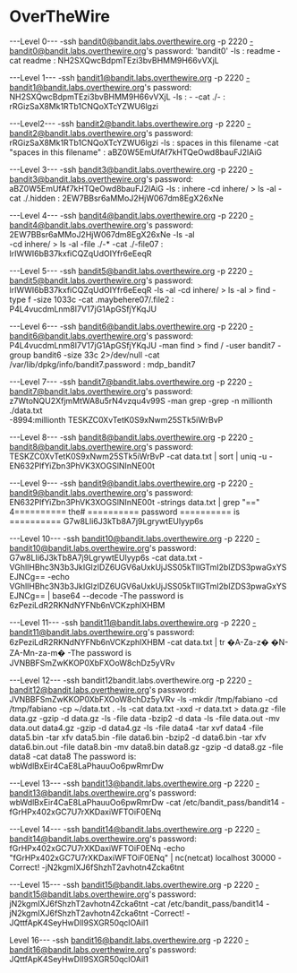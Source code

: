 # OverTheWire
---Level 0---
-ssh bandit0@bandit.labs.overthewire.org -p 2220
-bandit0@bandit.labs.overthewire.org's password: 'bandit0'
-ls : readme 
-cat readme : NH2SXQwcBdpmTEzi3bvBHMM9H66vVXjL

---Level 1--- 
-ssh bandit1@bandit.labs.overthewire.org -p 2220
-bandit1@bandit.labs.overthewire.org's password: NH2SXQwcBdpmTEzi3bvBHMM9H66vVXjL
-ls : - 
-cat ./- : rRGizSaX8Mk1RTb1CNQoXTcYZWU6lgzi

---Level2---
-ssh bandit2@bandit.labs.overthewire.org -p 2220
-bandit2@bandit.labs.overthewire.org's password: rRGizSaX8Mk1RTb1CNQoXTcYZWU6lgzi
-ls : spaces in this filename 
-cat "spaces in this filename" : aBZ0W5EmUfAf7kHTQeOwd8bauFJ2lAiG


---Level 3---
-ssh bandit3@bandit.labs.overthewire.org -p 2220
-bandit3@bandit.labs.overthewire.org's password: aBZ0W5EmUfAf7kHTQeOwd8bauFJ2lAiG
-ls : inhere 
-cd inhere/ > ls -al
-cat ./.hidden : 2EW7BBsr6aMMoJ2HjW067dm8EgX26xNe

---Level 4---
-ssh bandit4@bandit.labs.overthewire.org -p 2220
-bandit4@bandit.labs.overthewire.org's password: 2EW7BBsr6aMMoJ2HjW067dm8EgX26xNe
-ls -al  
-cd inhere/ > ls -al 
-file ./-* 
-cat ./-file07 : lrIWWI6bB37kxfiCQZqUdOIYfr6eEeqR

---Level 5---
-ssh bandit5@bandit.labs.overthewire.org -p 2220
-bandit5@bandit.labs.overthewire.org's password: lrIWWI6bB37kxfiCQZqUdOIYfr6eEeqR
-ls -al 
-cd inhere/ > ls -al > find -type f -size 1033c 
-cat .maybehere07/.file2 : P4L4vucdmLnm8I7V17jG1ApGSfjYKqJU

---Level 6---
-ssh bandit6@bandit.labs.overthewire.org -p 2220
-bandit6@bandit.labs.overthewire.org's password: P4L4vucdmLnm8I7V17jG1ApGSfjYKqJU
-man find > find / -user bandit7 -group bandit6 -size 33c 2>/dev/null 
-cat /var/lib/dpkg/info/bandit7.password : mdp_bandit7

---Level 7---
-ssh bandit7@bandit.labs.overthewire.org -p 2220
-bandit7@bandit.labs.overthewire.org's password: z7WtoNQU2XfjmMtWA8u5rN4vzqu4v99S
-man grep 
-grep -n millionth ./data.txt  
-8994:millionth  TESKZC0XvTetK0S9xNwm25STk5iWrBvP

---Level 8---
-ssh bandit8@bandit.labs.overthewire.org -p 2220
-bandit8@bandit.labs.overthewire.org's password: TESKZC0XvTetK0S9xNwm25STk5iWrBvP
-cat data.txt | sort | uniq -u 
-EN632PlfYiZbn3PhVK3XOGSlNInNE00t

---Level 9---
-ssh bandit9@bandit.labs.overthewire.org -p 2220
-bandit9@bandit.labs.overthewire.org's password: EN632PlfYiZbn3PhVK3XOGSlNInNE00t
-strings data.txt | grep "=="
4========== the#
========== password
========== is
========== G7w8LIi6J3kTb8A7j9LgrywtEUlyyp6s

---Level 10---
-ssh bandit10@bandit.labs.overthewire.org -p 2220
-bandit10@bandit.labs.overthewire.org's password: G7w8LIi6J3kTb8A7j9LgrywtEUlyyp6s
-cat data.txt
-VGhlIHBhc3N3b3JkIGlzIDZ6UGV6aUxkUjJSS05kTllGTmI2blZDS3pwaGxYSEJNCg==
-echo VGhlIHBhc3N3b3JkIGlzIDZ6UGV6aUxkUjJSS05kTllGTmI2blZDS3pwaGxYSEJNCg== | base64 --decode
-The password is 6zPeziLdR2RKNdNYFNb6nVCKzphlXHBM

---Level 11---
-ssh bandit11@bandit.labs.overthewire.org -p 2220
-bandit11@bandit.labs.overthewire.org's password: 6zPeziLdR2RKNdNYFNb6nVCKzphlXHBM
-cat data.txt | tr �A-Za-z� �N-ZA-Mn-za-m�
-The password is JVNBBFSmZwKKOP0XbFXOoW8chDz5yVRv

---Level 12---
-ssh bandit12bandit.labs.overthewire.org -p 2220
-bandit12@bandit.labs.overthewire.org's password: JVNBBFSmZwKKOP0XbFXOoW8chDz5yVRv
-ls
-mkdir /tmp/fabiano
-cd /tmp/fabiano
-cp ~/data.txt .
-ls
-cat data.txt
-xxd -r data.txt > data.gz
-file data.gz
-gzip -d data.gz
-ls
-file data
-bzip2 -d data
-ls
-file data.out
-mv data.out data4.gz
-gzip -d data4.gz
-ls
-file data4
-tar xvf data4
-file data5.bin
-tar xfv data5.bin
-file data6.bin
-bzip2 -d data6.bin
-tar xfv data6.bin.out
-file data8.bin
-mv data8.bin data8.gz
-gzip -d data8.gz
-file data8
-cat data8 The password is: wbWdlBxEir4CaE8LaPhauuOo6pwRmrDw

---Level 13---
-ssh bandit13@bandit.labs.overthewire.org -p 2220
-bandit13@bandit.labs.overthewire.org's password: wbWdlBxEir4CaE8LaPhauuOo6pwRmrDw
-cat /etc/bandit_pass/bandit14
-fGrHPx402xGC7U7rXKDaxiWFTOiF0ENq

---Level 14---
-ssh bandit14@bandit.labs.overthewire.org -p 2220
-bandit14@bandit.labs.overthewire.org's password: fGrHPx402xGC7U7rXKDaxiWFTOiF0ENq
-echo "fGrHPx402xGC7U7rXKDaxiWFTOiF0ENq" | nc(netcat) localhost 30000
-Correct!
-jN2kgmIXJ6fShzhT2avhotn4Zcka6tnt

---Level 15---
-ssh bandit15@bandit.labs.overthewire.org -p 2220
-bandit15@bandit.labs.overthewire.org's password: jN2kgmIXJ6fShzhT2avhotn4Zcka6tnt
-cat /etc/bandit_pass/bandit14
-jN2kgmIXJ6fShzhT2avhotn4Zcka6tnt
-Correct!
-JQttfApK4SeyHwDlI9SXGR50qclOAil1

Level 16---
-ssh bandit16@bandit.labs.overthewire.org -p 2220
-bandit16@bandit.labs.overthewire.org's password: JQttfApK4SeyHwDlI9SXGR50qclOAil1
